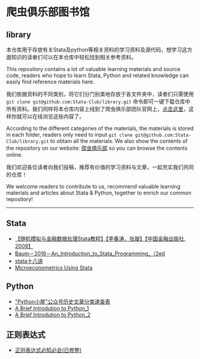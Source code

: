 # 爬虫俱乐部图书馆

## library

本仓库用于存放有关Stata及python等相关资料的学习资料及源代码，想学习这方面知识的读者们可以在本仓库中轻松找到相关参考资料。

This repository contains a lot of valuable learning materials and source code, readers who hope to learn Stata, Python and related knowledge can easily find reference materials here.

我们依据资料的不同类别，将它们分门别类地存放于各文件夹中，读者们只需使用`git clone git@github.com:Stata-Club/library.git` 命令即可一键下载仓库中所有资料。我们同样将本仓库内容上线到了爬虫俱乐部团队官网上，[点击这里](http://stata-club.github.io/)，这样你就可以在线浏览这些内容了。

According to the different categories of the materials, the materials is stored in each folder, readers only need to input `git clone git@github.com:Stata-Club/library.git` to obtain all the materials. We also show the contents of the repository on our website: [爬虫俱乐部](http://stata-club.github.io/) so you can browse the contents online.

我们欢迎各位读者向我们投稿，推荐有价值的学习资料与文章，一起充实我们共同的仓库！

We welcome readers to contribute to us, recommend valuable learning materials and articles about Stata & Python, together to enrich our common repository!

-----------------

## Stata

- [【随机模拟与金融数据处理Stata教程】【李春涛，张璇】【中国金融出版社, 2009】](https://stata-club.github.io/library/stata/%E3%80%90%E9%9A%8F%E6%9C%BA%E6%A8%A1%E6%8B%9F%E4%B8%8E%E9%87%91%E8%9E%8D%E6%95%B0%E6%8D%AE%E5%A4%84%E7%90%86Stata%E6%95%99%E7%A8%8B%E3%80%91%E3%80%90%E6%9D%8E%E6%98%A5%E6%B6%9B%EF%BC%8C%E5%BC%A0%E7%92%87%E3%80%91%E3%80%90%E4%B8%AD%E5%9B%BD%E9%87%91%E8%9E%8D%E5%87%BA%E7%89%88%E7%A4%BE%2C%202009%E3%80%91.pdf)
- [Baum－2016－An_Introduction_to_Stata_Programming_（2ed](https://stata-club.github.io/library/stata/Baum－2016－An_Introduction_to_Stata_Programming_（2ed）.pdf)
- [stata十八讲](https://stata-club.github.io/library/stata/stata%E5%8D%81%E5%85%AB%E8%AE%B2.pdf)
- [Microeconometrics Using Stata](http://pan.baidu.com/s/1c11gL8G)


## Python

- ["Python小屋"公众号历史文章分类速查表](https://stata-club.github.io/library/pythonhouse/index.html)
- [A Brief Introdution to Python_1](https://stata-club.github.io/library/A%20Brief%20Introdution%20to%20Python/python.pdf)
- [A Brief Introdution to Python_2](https://stata-club.github.io/library/A%20Brief%20Introdution%20to%20Python/python_part2.pdf)

## 正则表达式

- [正则表达式必知必会(已修整)](http://qunying.jb51.net:81/201209/books/zzbds_jb51.rar)